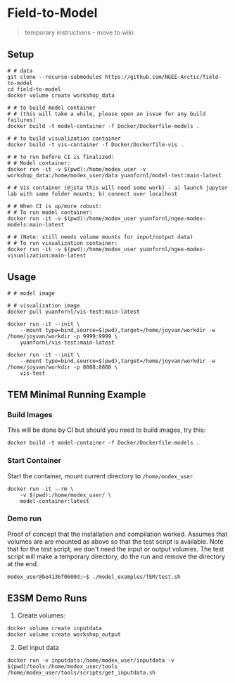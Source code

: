 # Field-to-Model

> temporary instructions - move to wiki:

## Setup

```shell
# # data
git clone --recurse-submodules https://github.com/NGEE-Arctic/field-to-model
cd field-to-model
docker volume create workshop_data

# # to build model container
# # (this will take a while, please open an issue for any build failures)
docker build -t model-container -f Docker/Dockerfile-models . 

# # to build visualization container
docker build -t vis-container -f Docker/Dockerfile-vis .

# # to run before CI is finalized:
# # Model container:
docker run -it -v $(pwd):/home/modex_user -v workshop_data:/home/modex_user/data yuanfornl/model-test:main-latest

# # Vis container (@jsta this will need some work) - a) launch jupyter lab with same folder mounts; b) connect over localhost

# # When CI is up/more robust:
# # To run model container:
docker run -it -v $(pwd):/home/modex_user yuanfornl/ngee-modex-models:main-latest

# # (Note: still needs volume mounts for input/output data)
# # To run visualization container: 
docker run -it -v $(pwd):/home/modex_user yuanfornl/ngee-modex-visualization:main-latest
```

## Usage

```shell
# # model image

# # visualization image
docker pull yuanfornl/vis-test:main-latest

docker run -it --init \
    --mount type=bind,source=$(pwd),target=/home/joyvan/workdir -w /home/joyvan/workdir -p 9999:9999 \
    yuanfornl/vis-test:main-latest

docker run -it --init \
    --mount type=bind,source=$(pwd),target=/home/joyvan/workdir -w /home/joyvan/workdir -p 8888:8888 \
    vis-test
```


## TEM Minimal Running Example

### Build Images

This will be done by CI but should you need to build images, try this:

```shell
docker build -t model-container -f Docker/Dockerfile-models .  
```

### Start Container

Start the container, mount current directory to `/home/modex_user`.
```shell
docker run -it --rm \
    -v $(pwd):/home/modex_user/ \
    model-container:latest
```

### Demo run

Proof of concept that the installation and compilation worked. Assumes that
volumes are are mounted as above so that the test script is available. Note that
for the test script, we don't need the input or output volumes. The test script
will make a temporary directory, do the run and remove the directory at the end.

```shell
modex_user@be4136f0600d:~$ ./model_examples/TEM/test.sh 
```


## E3SM Demo Runs

1) Create volumes:
```shell
docker volume create inputdata
docker volume create workshop_output
```

2) Get input data
```shell
docker run -v inputdata:/home/modex_user/inputdata -v $(pwd)/tools:/home/modex_user/tools /home/modex_user/tools/scripts/get_inputdata.sh
```


